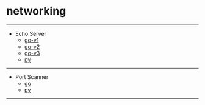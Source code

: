 # networking
----
- Echo Server
    - [go-v1](echo-server/go-ES/v1/main.go)
    - [go-v2](echo-server/go-ES/v2/main.go)
    - [go-v3](echo-server/go-ES/v3/main.go)
    - [py](echo-server/py-ES/main.py)
----
- Port Scanner
    - [go](port-scanner/go-PS/main.go)
    - [py](port-scanner/py-PS/main.py)
----